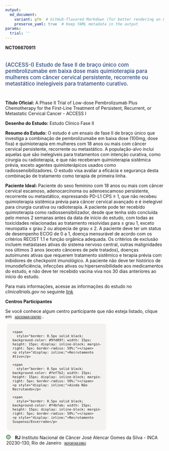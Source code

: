 ```yaml
---
output: 
  md_document:
    variant: gfm  # GitHub-flavored Markdown (for better rendering on GitHub)
    preserve_yaml: true  # Keep YAML metadata in the output
params:
  trial: ''
---
```


<script async src="https://scripts.simpleanalyticscdn.com/latest.js"></script>

**NCT06670911**

<div style="padding: 5px 5px 5px 0px; font-size: 1.20em; font-weight: 500; color: #2E4A7F; text-align: left; margin-bottom: 20px">

(ACCESS-I) Estudo de fase II de braço único com pembrolizumabe em baixa
dose mais quimioterapia para mulheres com câncer cervical persistente,
recorrente ou metastático inelegíveis para tratamento curativo.

</div>

**Título Oficial:** A Phase II Trial of Low-dose Pembrolizumab Plus
Chemotherapy for the First-Line Treatment of Persistent, Recurrent, or
Metastatic Cervical Cancer - ACCESS I

**Desenho do Estudo:** Estudo Clinico Fase II

**Resumo do Estudo:** O estudo é um ensaio de fase II de braço único que
investiga a combinação de pembrolizumabe em baixa dose (100mg, dose
fixa) e quimioterapia em mulheres com 18 anos ou mais com câncer
cervical persistente, recorrente ou metastático. A população-alvo inclui
aquelas que são inelegíveis para tratamentos com intenção curativa, como
cirurgia ou radioterapia, e que não receberam quimioterapia sistêmica
prévia, exceto agentes quimioterápicos usados como
radiossensibilizadores. O estudo visa avaliar a eficácia e segurança
desta combinação de tratamento como terapia de primeira linha.

**Paciente Ideal:** Paciente do sexo feminino com 18 anos ou mais com
câncer cervical escamoso, adenocarcinoma ou adenoescamoso persistente,
recorrente ou metastático, expressando PD-L1 CPS ≥ 1, que não recebeu
quimioterapia sistêmica prévia para câncer cervical avançado e é
inelegível para cirurgia curativa ou radioterapia. A paciente pode ter
recebido quimioterapia como radiossensibilizador, desde que tenha sido
concluída pelo menos 2 semanas antes da data de início do estudo, com
todas as toxicidades relacionadas ao tratamento resolvidas para ≤ grau
1, exceto neuropatia ≤ grau 2 ou alopecia de grau ≤ 2. A paciente deve
ter um status de desempenho ECOG de 0 a 1, doença mensurável de acordo
com os critérios RECIST 1.1 e função orgânica adequada. Os critérios de
exclusão incluem metástases ativas do sistema nervoso central, outras
malignidades nos últimos 3 anos (exceto cânceres de pele tratados),
doenças autoimunes ativas que requerem tratamento sistêmico e terapia
prévia com inibidores de checkpoint imunológico. A paciente não deve ter
histórico de imunodeficiência, infecções ativas ou hipersensibilidade
aos medicamentos do estudo, e não deve ter recebido vacina viva nos 30
dias anteriores ao início do estudo.

Para mais informações, acesse as informações do estudo no
*clinicaltrials.gov* no seguinte
[link](https://clinicaltrials.gov/ct2/show/NCT06670911)

**Centros Participantes**

Se você conhece algum centro participante que não esteja listado, clique
em
<span style="color: #2E4A7F; margin-left: 2px; padding: 4px; background-color: #f3f2f1; border-radius: 8px; font-weight: 500; font-size: 0.6em"><a
href="https://cancertrialsbr.shinyapps.io/formsapp?study_nct_id=NCT06670911&amp;location_id=N%2FA&amp;location_full_name=N%2FA&amp;form_type=Adicionar%20Centro"
target="_blank">ADICIONAR CENTRO</a></span>.

<div style="margin-bottom: 8px; margin-left: 5px; padding: 8px; max-width: 300px; background-color: #f3f2f1; border-radius: 8px; font-size: 0.9em">

<div style="margin-left: 10px;">

    <span 
      style="border: 0.5px solid black; background-color: #9fd89f; width: 15px; height: 15px; display: inline-block; margin-right: 5px; border-radius: 50%;"></span>
    <p style="display: inline;">Recrutamento Ativo</p>

</div>

<div style="margin-left: 10px;">

    <span 
      style="border: 0.5px solid black; background-color: #fef7b2; width: 15px; height: 15px; display: inline-block; margin-right: 5px; border-radius: 50%;"></span>
    <p style="display: inline;">Ainda Não Recrutando</p>

</div>

<div style="margin-left: 10px;">

    <span 
      style="border: 0.5px solid black; background-color: #f4bfab; width: 15px; height: 15px; display: inline-block; margin-right: 5px; border-radius: 50%;"></span>
    <p style="display: inline;">Recrutamento Suspenso/Encerrado</p>

</div>

</div>

<div style="margin: 3px;">

<span style="border: 0.5px solid black; display: inline-block; width: 12px; height: 12px; border-radius: 50%; margin-right: 10px; padding-bottom: 0px; background-color: #9fd89f;"></span>
<b>RJ</b> Instituto Nacional de Câncer José Alencar Gomes da Silva -
INCA 20230-130, Rio de Janeiro
<span style="color: #2E4A7F; margin-left: 2px; padding: 4px; background-color: #f3f2f1; border-radius: 8px; font-weight: 500; font-size: 0.6em"><a
href="https://cancertrialsbr.shinyapps.io/formsapp?study_nct_id=NCT06670911&amp;location_id=INSTITUTONACIONALDECANCERRIODEJANEIRORJ20231050BRAZIL&amp;location_full_name=Instituto%20Nacional%20de%20C%C3%A2ncer%20Jos%C3%A9%20Alencar%20Gomes%20da%20Silva%20-%20INCA%2C%2020230-130%2C%20Rio%20de%20Janeiro&amp;form_type=Reportar%20Erro"
target="_blank">REPORTAR ERRO</a></span>

</div>
